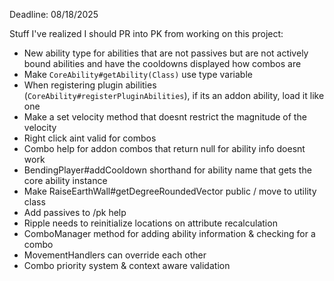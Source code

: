 Deadline: 08/18/2025

Stuff I've realized I should PR into PK from working on this project:
- New ability type for abilities that are not passives but are not actively bound abilities and have the cooldowns displayed how combos are
- Make `CoreAbility#getAbility(Class)` use type variable
- When registering plugin abilities (`CoreAbility#registerPluginAbilities`), if its an addon ability, load it like one
- Make a set velocity method that doesnt restrict the magnitude of the velocity
- Right click aint valid for combos
- Combo help for addon combos that return null for ability info doesnt work
- BendingPlayer#addCooldown shorthand for ability name that gets the core ability instance
- Make RaiseEarthWall#getDegreeRoundedVector public / move to utility class
- Add passives to /pk help <ability>
- Ripple needs to reinitialize locations on attribute recalculation
- ComboManager method for adding ability information & checking for a combo
- MovementHandlers can override each other
- Combo priority system & context aware validation